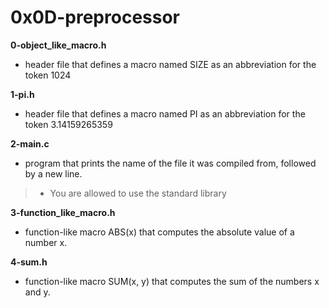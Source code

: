 # 0x0D-preprocessor

**0-object_like_macro.h**
* header file that defines a macro named SIZE as an abbreviation for the token 1024

**1-pi.h**
* header file that defines a macro named PI as an abbreviation for the token 3.14159265359

**2-main.c**
* program that prints the name of the file it was compiled from, followed by a new line.

> * You are allowed to use the standard library

**3-function_like_macro.h**
* function-like macro ABS(x) that computes the absolute value of a number x.

**4-sum.h**
* function-like macro SUM(x, y) that computes the sum of the numbers x and y.